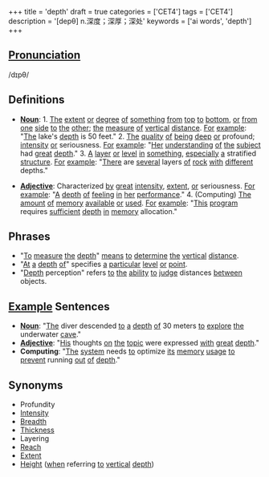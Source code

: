 +++
title = 'depth'
draft = true
categories = ['CET4']
tags = ['CET4']
description = '[depθ] n.深度；深厚；深处'
keywords = ['ai words', 'depth']
+++

## [Pronunciation](/en/post/pronunciation/)
/dɪpθ/

## Definitions
- **[Noun](/en/post/noun/)**: 1. [The](/en/post/the/) [extent](/en/post/extent/) [or](/en/post/or/) [degree](/en/post/degree/) [of](/en/post/of/) [something](/en/post/something/) [from](/en/post/from/) [top](/en/post/top/) [to](/en/post/to/) [bottom](/en/post/bottom/), [or](/en/post/or/) [from](/en/post/from/) [one](/en/post/one/) [side](/en/post/side/) [to](/en/post/to/) [the](/en/post/the/) [other](/en/post/other/); [the](/en/post/the/) [measure](/en/post/measure/) [of](/en/post/of/) [vertical](/en/post/vertical/) [distance](/en/post/distance/). [For](/en/post/for/) [example](/en/post/example/): "[The](/en/post/the/) lake's [depth](/en/post/depth/) is 50 feet."
   2. [The](/en/post/the/) [quality](/en/post/quality/) [of](/en/post/of/) [being](/en/post/being/) [deep](/en/post/deep/) [or](/en/post/or/) profound; [intensity](/en/post/intensity/) [or](/en/post/or/) seriousness. [For](/en/post/for/) [example](/en/post/example/): "[Her](/en/post/her/) [understanding](/en/post/understanding/) [of](/en/post/of/) [the](/en/post/the/) [subject](/en/post/subject/) had [great](/en/post/great/) [depth](/en/post/depth/)."
   3. [A](/en/post/a/) [layer](/en/post/layer/) [or](/en/post/or/) [level](/en/post/level/) [in](/en/post/in/) [something](/en/post/something/), [especially](/en/post/especially/) [a](/en/post/a/) stratified [structure](/en/post/structure/). [For](/en/post/for/) [example](/en/post/example/): "[There](/en/post/there/) are [several](/en/post/several/) layers [of](/en/post/of/) [rock](/en/post/rock/) [with](/en/post/with/) [different](/en/post/different/) depths."

- **[Adjective](/en/post/adjective/)**: Characterized [by](/en/post/by/) [great](/en/post/great/) [intensity](/en/post/intensity/), [extent](/en/post/extent/), [or](/en/post/or/) seriousness. [For](/en/post/for/) [example](/en/post/example/): "[A](/en/post/a/) [depth](/en/post/depth/) [of](/en/post/of/) [feeling](/en/post/feeling/) [in](/en/post/in/) [her](/en/post/her/) [performance](/en/post/performance/)."
   4. (Computing) [The](/en/post/the/) [amount](/en/post/amount/) [of](/en/post/of/) [memory](/en/post/memory/) [available](/en/post/available/) [or](/en/post/or/) [used](/en/post/used/). [For](/en/post/for/) [example](/en/post/example/): "[This](/en/post/this/) [program](/en/post/program/) requires [sufficient](/en/post/sufficient/) [depth](/en/post/depth/) [in](/en/post/in/) [memory](/en/post/memory/) allocation."

## Phrases
- "[To](/en/post/to/) [measure](/en/post/measure/) [the](/en/post/the/) [depth](/en/post/depth/)" [means](/en/post/means/) [to](/en/post/to/) [determine](/en/post/determine/) [the](/en/post/the/) [vertical](/en/post/vertical/) [distance](/en/post/distance/).
- "[At](/en/post/at/) [a](/en/post/a/) [depth](/en/post/depth/) [of](/en/post/of/)" specifies [a](/en/post/a/) [particular](/en/post/particular/) [level](/en/post/level/) [or](/en/post/or/) [point](/en/post/point/).
- "[Depth](/en/post/depth/) perception" refers [to](/en/post/to/) [the](/en/post/the/) [ability](/en/post/ability/) [to](/en/post/to/) [judge](/en/post/judge/) distances [between](/en/post/between/) objects.

## [Example](/en/post/example/) Sentences
- **[Noun](/en/post/noun/)**: "[The](/en/post/the/) diver descended [to](/en/post/to/) [a](/en/post/a/) [depth](/en/post/depth/) [of](/en/post/of/) 30 meters [to](/en/post/to/) [explore](/en/post/explore/) [the](/en/post/the/) underwater [cave](/en/post/cave/)."
- **[Adjective](/en/post/adjective/)**: "[His](/en/post/his/) thoughts [on](/en/post/on/) [the](/en/post/the/) [topic](/en/post/topic/) were expressed [with](/en/post/with/) [great](/en/post/great/) [depth](/en/post/depth/)."
- **Computing**: "[The](/en/post/the/) [system](/en/post/system/) needs [to](/en/post/to/) optimize [its](/en/post/its/) [memory](/en/post/memory/) [usage](/en/post/usage/) [to](/en/post/to/) [prevent](/en/post/prevent/) running [out](/en/post/out/) [of](/en/post/of/) [depth](/en/post/depth/)."

## Synonyms
- Profundity
- [Intensity](/en/post/intensity/)
- [Breadth](/en/post/breadth/)
- [Thickness](/en/post/thickness/)
- Layering
- [Reach](/en/post/reach/)
- [Extent](/en/post/extent/)
- [Height](/en/post/height/) ([when](/en/post/when/) referring [to](/en/post/to/) [vertical](/en/post/vertical/) [depth](/en/post/depth/))
